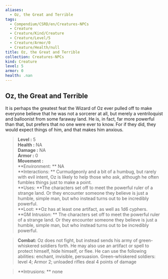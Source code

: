 ```yaml
---
aliases:
  - Oz, the Great and Terrible
tags:
  - Compendium/CSRD/en/Creatures-NPCs
  - Creature
  - Creature/Kind/Creature
  - Creature/Level/5
  - Creature/Armor/0
  - Creature/Health/null
title: Oz, the Great and Terrible
collection: Creatures-NPCs
kind: Creature
level: 5
armor: 0
health: .nan
---
```

## Oz, the Great and Terrible  
It is perhaps the greatest feat the Wizard of Oz ever pulled off to make everyone believe that he was not a sorcerer at all, but merely a ventriloquist and balloonist from some faraway land. He is, in fact, far more powerful than that, but prefers that no one were ever to know. For if they did, they would expect things of him, and that makes him anxious.  

  
> **Level :** 5  
> **Health :** NA  
> **Damage :** NA  
> **Armor :** 0  
> **Movement :**   
> **Environment: ** NA  
> **Interactions: ** Curmudgeonly and a bit of a humbug, but rarely with evil intent, Oz is likely to help those who ask, although he often fumbles things just to make a point.  
> **Uses: **The characters set off to meet the powerful ruler of a strange land. Or they encounter someone they believe is just a humble, simple man, but who instead turns out to be incredibly powerful.  
> **Loot: **Oz has at least one artifact, as well as 1d6 cyphers.  
> **GM Intrusion: ** The characters set off to meet the powerful ruler of a strange land. Or they encounter someone they believe is just a humble, simple man, but who instead turns out to be incredibly powerful.  

> **Combat:** 
> Oz does not fight, but instead sends his army of green-whiskered soldiers forth.
He may also use an artifact or spell to protect himself, hide himself, or flee. He can use
the following abilities: enchant, invisible, persuasion.
	Green-whiskered soldiers: level 4; Armor 2; unloaded rifles deal 4 points of damage  
  

> **Intrusions: ** 
> none  
